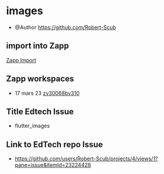 # images

- @Author https://github.com/Robert-Scub

## import into Zapp

[Zapp Import](https://zapp.run/github/Robert-Scub/formation-flutter/tree/main/demo/images)

## Zapp workspaces

- 17 mars 23 [zv30068bv310](http://localhost:3000/cours/flutter_layout_col_row/zg2o065bg2p0)

## Title Edtech Issue
- flutter_images

## Link to EdTech repo Issue
- https://github.com/users/Robert-Scub/projects/4/views/1?pane=issue&itemId=23224428
